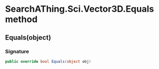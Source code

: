 # SearchAThing.Sci.Vector3D.Equals method
## Equals(object)
### Signature
```csharp
public override bool Equals(object obj)
```

